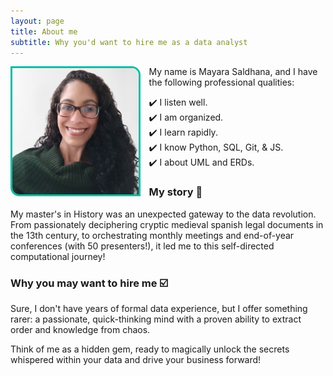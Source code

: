```yaml
---
layout: page
title: About me
subtitle: Why you'd want to hire me as a data analyst
---
```

<img 
  align="left" 
  style="width:40%; height:auto; border: .25em solid #00bfa5; border-top-right-radius: 1em; border-bottom-left-radius: 1em; margin-right: 1em; "
  src="/assets/img/may_photo.png" 
  alt="My data analyst photo!">

My name is Mayara Saldhana, and I have the following professional qualities:

✔️  I listen well.<br>
✔️  I am organized.<br>
✔️  I learn rapidly.<br>
✔️  I know Python, SQL, Git, & JS.<br>
✔️  I about UML and ERDs.<br>

### My story 🐝 

My master's in History was an unexpected gateway to the data revolution. From passionately deciphering cryptic medieval spanish legal documents in the 13th century, to orchestrating monthly meetings and end-of-year conferences (with 50 presenters!), it led me to this self-directed computational journey!

### Why you may want to hire me ☑️ 	

Sure, I don't have years of formal data experience, but I offer something rarer: a passionate, quick-thinking mind with a proven ability to extract order and knowledge from chaos. 

Think of me as a hidden gem, ready to magically unlock the secrets whispered within your data and drive your business forward! 


